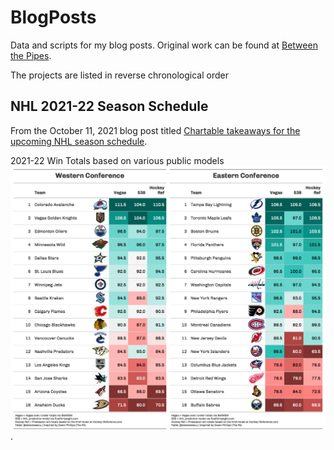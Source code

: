 # BlogPosts
Data and scripts for my blog posts. Original work can be found at [Between the Pipes](https://betweenpipes.wordpress.com/).

The projects are listed in reverse chronological order

NHL 2021-22 Season Schedule
------------

From the October 11, 2021 blog post titled [Chartable takeaways for the upcoming NHL season schedule](https://betweenpipes.wordpress.com/2021/10/11/chartable-takeaways-for-the-upcoming-nhl-season-schedule/).

2021-22 Win Totals based on various public models![This one was generated as of Matchweek 9](https://raw.githubusercontent.com/steodose/BlogPosts/master/NHL%202022/win_totals_2021_22.png).


